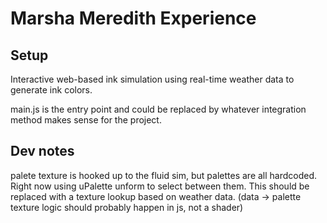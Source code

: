 # Marsha Meredith Experience

## Setup 
Interactive web-based ink simulation using real-time weather data to generate ink colors. 

main.js is the entry point and could be replaced by whatever integration method makes sense for the project. 

## Dev notes

palete texture is hooked up to the fluid sim, but palettes are all hardcoded. Right now using uPalette unform to select between them. This should be replaced with a texture lookup based on weather data. (data -> palette texture logic should probably happen in js, not a shader)